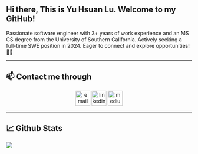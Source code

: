 ## Hi there, This is Yu Hsuan Lu. Welcome to my GitHub!

Passionate software engineer with 3+ years of work experience and an MS CS degree from the University of Southern California. Actively seeking a full-time SWE position in 2024. Eager to connect and explore opportunities! :woman_technologist:

--- 
## 📫 Contact me through
<p align="center">
  <a href=mailto:"luyuhsua@usc.edu"><img src="https://img.icons8.com/color/32/000000/gmail.png" width="40" height="40" alt="email"/></a>
  <a href="https://www.linkedin.com/in/yuhsuan-ashley-lu/"><img src="https://img.icons8.com/color/32/000000/linkedin.png" width="40" height="40" alt="linkedin"/></a>
  <a href="https://medium.com/@ashleyluu"><img src="https://www.iconpacks.net/icons/5/free-medium-square-black-logo-icon-16005.png" width="40" height="40" alt="medium"/></a>
</p>

---
## 📈 Github Stats
![](https://github-readme-stats.vercel.app/api/top-langs/?username=yuhsuanlu&theme=onedark&hide_border=false&include_all_commits=true&count_private=false&layout=compact)

